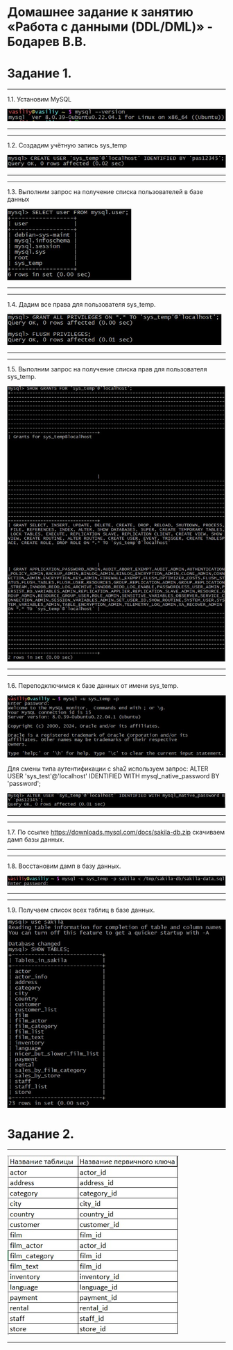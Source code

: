 # Домашнее задание к занятию «Работа с данными (DDL/DML)» - Бодарев В.В.

# Задание 1.

---

1.1.	Установим MySQL

![image alt](https://github.com/vasionxxx/devhw2/blob/main/CICD/4_1.jpg)

---

---

1.2.	Создадим учётную запись sys_temp

![image alt](https://github.com/vasionxxx/devhw2/blob/main/CICD/4_2.jpg)

---

---

1.3.	Выполним запрос на получение списка пользователей в базе данных

![image alt](https://github.com/vasionxxx/devhw2/blob/main/CICD/4_3.jpg)

---

---

1.4.	Дадим все права для пользователя sys_temp.

![image alt](https://github.com/vasionxxx/devhw2/blob/main/CICD/4_4.jpg)

---

---

1.5.	Выполним запрос на получение списка прав для пользователя sys_temp.

![image alt](https://github.com/vasionxxx/devhw2/blob/main/CICD/4_5.jpg)

---

---

1.6.	Переподключимся к базе данных от имени sys_temp.

![image alt](https://github.com/vasionxxx/devhw2/blob/main/CICD/4_6.jpg)

Для смены типа аутентификации с sha2 используем запрос:
ALTER USER 'sys_test'@'localhost' IDENTIFIED WITH mysql_native_password BY 'password';

![image alt](https://github.com/vasionxxx/devhw2/blob/main/CICD/4_7.jpg)

---

---

1.7.	По ссылке https://downloads.mysql.com/docs/sakila-db.zip скачиваем дамп базы данных.

---

---

1.8.	Восстановим дамп в базу данных.

![image alt](https://github.com/vasionxxx/devhw2/blob/main/CICD/4_8.jpg)

---

---

1.9.	Получаем список всех таблиц в базе данных.

![image alt](https://github.com/vasionxxx/devhw2/blob/main/CICD/4_9.jpg)

# Задание 2.

---

![image alt](https://github.com/vasionxxx/devhw2/blob/main/CICD/4_10.jpg)

---


